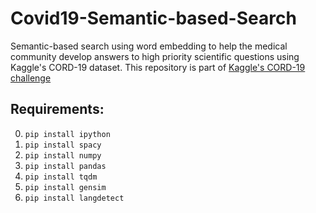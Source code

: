 # Covid19-Semantic-based-Search
Semantic-based search using word embedding to help the medical community develop answers to high priority scientific questions using Kaggle's CORD-19 dataset. This repository is part of [Kaggle's CORD-19 challenge](https://www.kaggle.com/allen-institute-for-ai/CORD-19-research-challenge)


## Requirements:

0. `pip install ipython`
1. `pip install spacy`
2. `pip install numpy`
3. `pip install pandas`
4. `pip install tqdm`
5. `pip install gensim`
6. `pip install langdetect`
